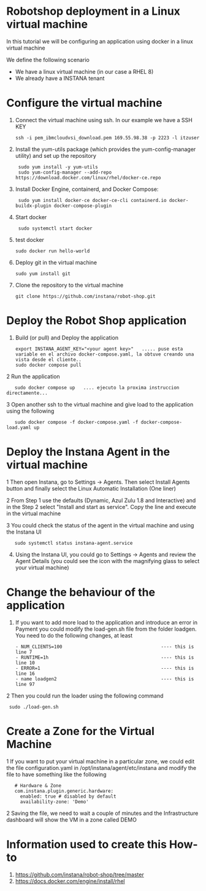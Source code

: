 # Robotshop deployment in a Linux virtual machine

In this tutorial we will be configuring an application using docker in a linux virtual machine

We define the following scenario
- We have a linux virtual machine (in our case a RHEL 8)
- We already have a INSTANA tenant

Configure the virtual machine
=

1. Connect the virtual machine using ssh. In our example we have a SSH KEY

       ssh -i pem_ibmcloudvsi_download.pem 169.55.98.38 -p 2223 -l itzuser
   
2. Install the yum-utils package (which provides the yum-config-manager utility) and set up the repository

        sudo yum install -y yum-utils
        sudo yum-config-manager --add-repo https://download.docker.com/linux/rhel/docker-ce.repo

   
3. Install Docker Engine, containerd, and Docker Compose:

        sudo yum install docker-ce docker-ce-cli containerd.io docker-buildx-plugin docker-compose-plugin
   
4. Start docker

        sudo systemctl start docker

5. test docker

       sudo docker run hello-world

6. Deploy git in the virtual machine

       sudo yum install git

7. Clone the repository to the virtual machine

       git clone https://github.com/instana/robot-shop.git

Deploy the Robot Shop application
=

1. Build (or pull) and Deploy the application

       export INSTANA_AGENT_KEY="<your agent key>"   ..... puse esta variable en el archivo docker-compose.yaml, la obtuve creando una vista desde el cliente.. 
       sudo docker compose pull

2 Run the application

       sudo docker compose up   .... ejecuto la proxima instruccion directamente...

3 Open another ssh to the virtual machine and give load to the application using the following

       sudo docker compose -f docker-compose.yaml -f docker-compose-load.yaml up

Deploy the Instana Agent in the virtual machine
=

1 Then open Instana, go to Settings -> Agents. Then select Install Agents button and finally select the Linux Automatic Installation (One liner)

2 From Step 1 use the defaults (Dynamic, Azul Zulu 1.8 and Interactive) and in the Step 2 select "Install and start as service". Copy the line and execute in the virtual machine
    
3 You could check the status of the agent in the virtual machine and using the Instana UI

       sudo systemctl status instana-agent.service
       
4. Using the Instana UI, you could go to Settings -> Agents and review the Agent Details (you could see the icon with the magnifying glass to select your virtual machine)

Change the behaviour of the application
=

1. If you want to add more load to the application and introduce an error in Payment you could modify the load-gen.sh file from the folder loadgen. You need to do the following changes, at least

       - NUM_CLIENTS=100                                    ---- this is line 7
       - RUNTIME=1h                                         ---- this is line 10
       - ERROR=1                                            ---- this is line 16
       - name loadgen2                                      ---- this is line 97
   
2 Then you could run the loader using the following command

     sudo ./load-gen.sh 


Create a Zone for the Virtual Machine
=

1 If you want to put your virtual machine in a particular zone, we could edit the file configuration.yaml in /opt/instana/agent/etc/instana and modify the file to have something like the following

       # Hardware & Zone
       com.instana.plugin.generic.hardware:
         enabled: true # disabled by default
         availability-zone: 'Demo'

 2 Saving the file, we need to wait a couple of minutes and the Infrastructure dashboard will show the VM in a zone called DEMO

 


# Information used to create this How-to

1. https://github.com/instana/robot-shop/tree/master
2. https://docs.docker.com/engine/install/rhel        

